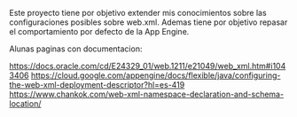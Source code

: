 Este proyecto tiene por objetivo extender mis conocimientos sobre las configuraciones posibles sobre web.xml.
Ademas tiene por objetivo repasar el comportamiento por defecto de la App Engine.

Alunas paginas con documentacion:

https://docs.oracle.com/cd/E24329_01/web.1211/e21049/web_xml.htm#i1043406
https://cloud.google.com/appengine/docs/flexible/java/configuring-the-web-xml-deployment-descriptor?hl=es-419
https://www.chankok.com/web-xml-namespace-declaration-and-schema-location/
